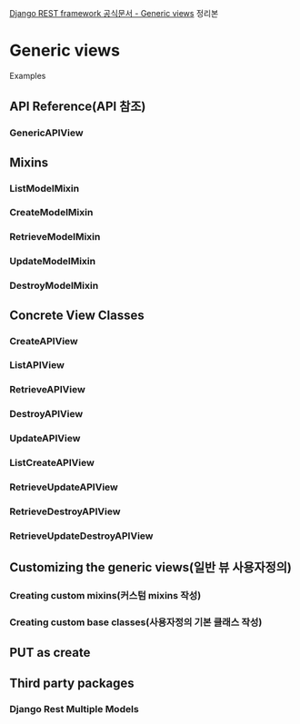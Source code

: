 [Django REST framework 공식문서 - Generic views]( https://www.django-rest-framework.org/api-guide/generic-views/  ) 정리본

# Generic views





Examples



## API Reference(API 참조)

### GenericAPIView



## Mixins

### ListModelMixin

### CreateModelMixin

### RetrieveModelMixin

### UpdateModelMixin

### DestroyModelMixin



## Concrete View Classes

### CreateAPIView

### ListAPIView

### RetrieveAPIView

### DestroyAPIView

### UpdateAPIView

### ListCreateAPIView

### RetrieveUpdateAPIView

### RetrieveDestroyAPIView

### RetrieveUpdateDestroyAPIView



## Customizing the generic views(일반 뷰 사용자정의)

### Creating custom mixins(커스텀 mixins 작성)

### Creating custom base classes(사용자정의 기본 클래스 작성)



## PUT as create



## Third party packages

### Django Rest Multiple Models